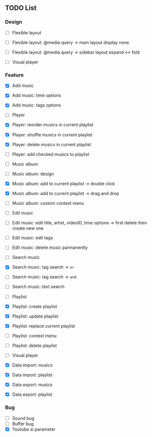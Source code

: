 ## TODO List

### Design

- [ ] Flexible layout
- [ ] Flexible layout: @media query -> main layout display none
- [ ] Flexible layout: @media query -> sidebar layout expand <-> fold

- [ ] Visual player

### Feature

- [x] Add music
- [x] Add music: time options
- [x] Add music: tags options

- [ ] Player
- [x] Player: reorder musics in current playlist
- [x] Player: shuffle musics in current playlist
- [x] Player: delete musics in current playlist
- [ ] Player: add checked musics to playlist

- [ ] Music album
- [ ] Music album: design
- [x] Music album: add to current playlist -> double click
- [x] Music album: add to current playlist -> drag and drop
- [ ] Music album: custom context menu

- [ ] Edit music
- [ ] Edit music: edit title, artist, videoID, time options -> first delete then create new one
- [ ] Edit music: edit tags
- [ ] Edit music: delete music parmanently

- [ ] Search music
- [x] Search music: tag search -> `or`
- [ ] Search music: tag search -> `and`
- [ ] Search music: text search

- [ ] Playlist
- [x] Playlist: create playlist
- [x] Playlist: update playlist
- [x] Playlist: replace current playlist
- [ ] Playlist: context menu
- [ ] Playlist: delete playlist

- [ ] Visual player

- [x] Data import: musics
- [x] Data import: playlist
- [x] Data export: musics
- [x] Data export: playlist

### Bug

- [ ] Sound bug
- [ ] Buffer bug
- [x] Youtube si parameter
